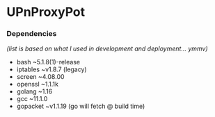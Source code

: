 # UPnProxyPot
### Dependencies
*(list is based on what I used in development and deployment... ymmv)*
- bash ~5.1.8(1)-release
- iptables ~v1.8.7 (legacy)
- screen ~4.08.00
- openssl ~1.1.1k
- golang ~1.16
- gcc ~11.1.0
- gopacket ~v1.1.19 (go will fetch @ build time)
